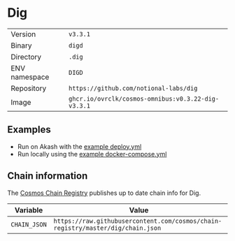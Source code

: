 # Dig

| | |
|---|---|
|Version|`v3.3.1`|
|Binary|`digd`|
|Directory|`.dig`|
|ENV namespace|`DIGD`|
|Repository|`https://github.com/notional-labs/dig`|
|Image|`ghcr.io/ovrclk/cosmos-omnibus:v0.3.22-dig-v3.3.1`|

## Examples

- Run on Akash with the [example deploy.yml](./deploy.yml)
- Run locally using the [example docker-compose.yml](./docker-compose.yml)

## Chain information

The [Cosmos Chain Registry](https://github.com/cosmos/chain-registry) publishes up to date chain info for Dig.

|Variable|Value|
|---|---|
|`CHAIN_JSON`|`https://raw.githubusercontent.com/cosmos/chain-registry/master/dig/chain.json`|
